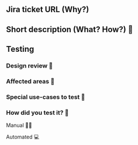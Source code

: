 <!---
If a section is not applicable for your PR,
please just mark it with "n/a" rather than deleting it.
Also these comment sections should be deleted from the final PR.
-->

## Jira ticket URL (Why?)
<!---
Use the Jira ticket id as text in PROJ-XXX format and append it to the end of the link.
If there are multiple tickets, list all.
-->
[](https://shapr3d.atlassian.net/browse/)

## Short description (What? How?) 📖
<!---
Short description of the change, can include screenshot, gif, etc.
Let's focus on the what? and how?.
Don't duplicate what's in the Jira ticket. If it's outdated, let's update that.
-->

## Testing

### Design review 🎨
<!--- List the design team members who approved the implementation -->

### Affected areas 🧭
<!--- List all areas that can be affected by the changes introduced -->

### Special use-cases to test 🧷
<!--- List special use-cases that could have changed -->

### How did you test it? 🤔
<!--- Short summary of how did you test your own implementation, :thumbsup: is not detailed enough -->
Manual 💁‍♂️

Automated 💻
